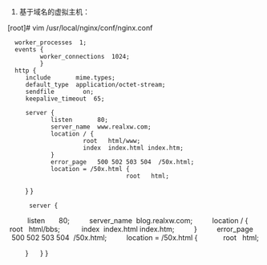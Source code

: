 1. 基于域名的虚拟主机：

 [root]# vim /usr/local/nginx/conf/nginx.conf
 
      worker_processes  1;
      events {
             worker_connections  1024;
             }
      http {
         include       mime.types;
         default_type  application/octet-stream;
         sendfile        on;
         keepalive_timeout  65;

         server {
                listen       80;
                server_name  www.realxw.com;
                location / {
                         root   html/www;
                         index  index.html index.htm;
                }
                error_page   500 502 503 504  /50x.html;
                location = /50x.html {
                                     root   html;
                }
              }

          server {
                  listen       80;
                  server_name  blog.realxw.com;
                  location / {
                             root   html/bbs;
                             index  index.html index.htm;
                   }
                   error_page   500 502 503 504  /50x.html;
                   location = /50x.html {
                                       root   html;

                    }
                 }
          }
